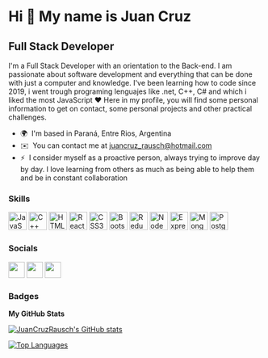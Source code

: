 Hi 👋 My name is Juan Cruz
==========================

Full Stack Developer
--------------------

I'm a Full Stack Developer with an orientation to the Back-end. I am passionate about software development and everything that can be done with just a computer and knowledge. I've been learning how to code since 2019, i went trough programing lenguajes like .net, C++, C# and which i liked the most JavaScript ❤️ Here in my profile, you will find some personal information to get on contact, some personal projects and other practical challenges.

* 🌍  I'm based in Paraná, Entre Rios, Argentina
* ✉️  You can contact me at [juancruz\_rausch@hotmail.com](mailto:juancruz_rausch@hotmail.com)
* ⚡  I consider myself as a proactive person, always trying to improve day by day. I love learning from others as much as being able to help them and be in constant collaboration

### Skills

<p align="left">
<a href="https://developer.mozilla.org/en-US/docs/Web/JavaScript" target="_blank" rel="noreferrer"><img src="https://raw.githubusercontent.com/danielcranney/readme-generator/main/public/icons/skills/javascript-colored.svg" width="36" height="36" alt="JavaScript" /></a>
<a href="https://docs.microsoft.com/en-us/cpp/?view=msvc-170" target="_blank" rel="noreferrer"><img src="https://raw.githubusercontent.com/danielcranney/readme-generator/main/public/icons/skills/cplusplus-colored.svg" width="36" height="36" alt="C++" /></a>
<a href="https://developer.mozilla.org/en-US/docs/Glossary/HTML5" target="_blank" rel="noreferrer"><img src="https://raw.githubusercontent.com/danielcranney/readme-generator/main/public/icons/skills/html5-colored.svg" width="36" height="36" alt="HTML5" /></a>
<a href="https://reactjs.org/" target="_blank" rel="noreferrer"><img src="https://raw.githubusercontent.com/danielcranney/readme-generator/main/public/icons/skills/react-colored.svg" width="36" height="36" alt="React" /></a>
<a href="https://www.w3.org/TR/CSS/#css" target="_blank" rel="noreferrer"><img src="https://raw.githubusercontent.com/danielcranney/readme-generator/main/public/icons/skills/css3-colored.svg" width="36" height="36" alt="CSS3" /></a>
<a href="https://getbootstrap.com/" target="_blank" rel="noreferrer"><img src="https://raw.githubusercontent.com/danielcranney/readme-generator/main/public/icons/skills/bootstrap-colored.svg" width="36" height="36" alt="Bootstrap" /></a>
<a href="https://redux.js.org/" target="_blank" rel="noreferrer"><img src="https://raw.githubusercontent.com/danielcranney/readme-generator/main/public/icons/skills/redux-colored.svg" width="36" height="36" alt="Redux" /></a>
<a href="https://nodejs.org/en/" target="_blank" rel="noreferrer"><img src="https://raw.githubusercontent.com/danielcranney/readme-generator/main/public/icons/skills/nodejs-colored.svg" width="36" height="36" alt="NodeJS" /></a>
<a href="https://expressjs.com/" target="_blank" rel="noreferrer"><img src="https://raw.githubusercontent.com/danielcranney/readme-generator/main/public/icons/skills/express-colored.svg" width="36" height="36" alt="Express" /></a>
<a href="https://www.mongodb.com/" target="_blank" rel="noreferrer"><img src="https://raw.githubusercontent.com/danielcranney/readme-generator/main/public/icons/skills/mongodb-colored.svg" width="36" height="36" alt="MongoDB" /></a>
<a href="https://www.postgresql.org/" target="_blank" rel="noreferrer"><img src="https://raw.githubusercontent.com/danielcranney/readme-generator/main/public/icons/skills/postgresql-colored.svg" width="36" height="36" alt="PostgreSQL" /></a>
</p>


### Socials

<p align="left"> <a href="https://www.github.com/JuanCruzRausch" target="_blank" rel="noreferrer"><img src="https://raw.githubusercontent.com/danielcranney/readme-generator/main/public/icons/socials/github.svg" width="32" height="32" /></a> <a href="http://www.instagram.com/juancruzrausch" target="_blank" rel="noreferrer"><img src="https://raw.githubusercontent.com/danielcranney/readme-generator/main/public/icons/socials/instagram.svg" width="32" height="32" /></a> <a href="https://www.linkedin.com/in/JuanCruzRausch" target="_blank" rel="noreferrer"><img src="https://raw.githubusercontent.com/danielcranney/readme-generator/main/public/icons/socials/linkedin.svg" width="32" height="32" /></a></p>

### Badges

<b>My GitHub Stats</b>

<a href="http://www.github.com/JuanCruzRausch"><img src="https://github-readme-stats.vercel.app/api?username=JuanCruzRausch&show_icons=true&hide=&count_private=true&title_color=10b981&text_color=ffffff&icon_color=10b981&bg_color=22272e&hide_border=true&show_icons=true" alt="JuanCruzRausch's GitHub stats" /></a>

<a href="https://github.com/JuanCruzRausch" align="left"><img src="https://github-readme-stats.vercel.app/api/top-langs/?username=JuanCruzRausch&langs_count=10&title_color=10b981&text_color=ffffff&icon_color=10b981&bg_color=22272e&hide_border=true&locale=en&custom_title=Top%20%Languages" alt="Top Languages" /></a>
